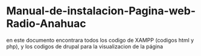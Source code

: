 # Manual-de-instalacion-Pagina-web-Radio-Anahuac
en este documento encontrara todos los codigo de XAMPP (codigos html y php), y los codigos de drupal para la visualizacion de la página
